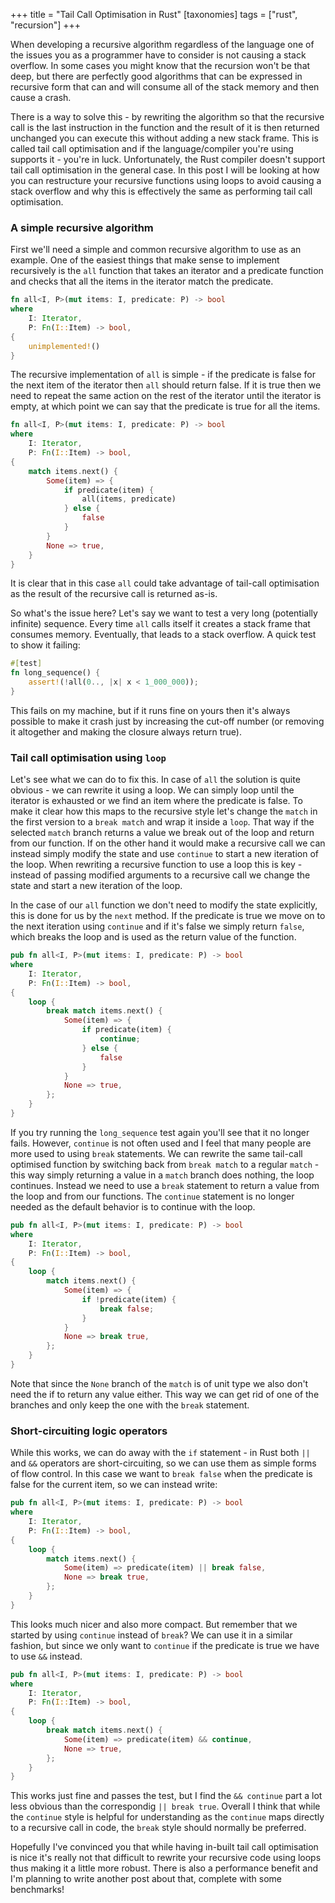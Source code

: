 +++
title = "Tail Call Optimisation in Rust"
[taxonomies]
tags = ["rust", "recursion"]
+++

When developing a recursive algorithm regardless of the language one of the
issues you as a programmer have to consider is not causing a stack overflow.
In some cases you might know that the recursion won't be that deep, but there
are perfectly good algorithms that can be expressed in recursive form that
can and will consume all of the stack memory and then cause a crash.

There is a way to solve this - by rewriting the algorithm so that the recursive
call is the last instruction in the function and the result of it is then
returned unchanged you can execute this without adding a new stack frame. This
is called tail call optimisation and if the language/compiler you're using
supports it - you're in luck. Unfortunately, the Rust compiler doesn't support
tail call optimisation in the general case. In this post I will be looking at
how you can restructure your recursive functions using loops to avoid causing a
stack overflow and why this is effectively the same as performing tail call
optimisation.

### A simple recursive algorithm

First we'll need a simple and common recursive algorithm to use as an example.
One of the easiest things that make sense to implement recursively is the `all`
function that takes an iterator and a predicate function and checks that all
the items in the iterator match the predicate.
```rust
fn all<I, P>(mut items: I, predicate: P) -> bool
where
    I: Iterator,
    P: Fn(I::Item) -> bool,
{
    unimplemented!()
}
```
The recursive implementation of `all` is simple - if the predicate is false for
the next item of the iterator then `all` should return false. If it is true
then we need to repeat the same action on the rest of the iterator until the
iterator is empty, at which point we can say that the predicate is true for
all the items.
```rust
fn all<I, P>(mut items: I, predicate: P) -> bool
where
    I: Iterator,
    P: Fn(I::Item) -> bool,
{
    match items.next() {
        Some(item) => {
            if predicate(item) {
                all(items, predicate)
            } else {
                false
            }
        }
        None => true,
    }
}
```
It is clear that in this case `all` could take advantage of tail-call
optimisation as the result of the recursive call is returned as-is.

So what's the issue here? Let's say we want to test a very long (potentially
infinite) sequence. Every time `all` calls itself it creates a stack frame that
consumes memory. Eventually, that leads to a stack overflow. A quick test to
show it failing:
```rust
#[test]
fn long_sequence() {
    assert!(!all(0.., |x| x < 1_000_000));
}
```
This fails on my machine, but if it runs fine on yours then it's always
possible to make it crash just by increasing the cut-off number (or removing it
altogether and making the closure always return true).

### Tail call optimisation using `loop`

Let's see what we can do to fix this. In case of `all` the solution is quite
obvious - we can rewrite it using a loop. We can simply loop until the iterator
is exhausted or we find an item where the predicate is false. To make it clear
how this maps to the recursive style let's change the `match` in the first
version to a `break match` and wrap it inside a `loop`. That way if the selected
`match` branch returns a value we break out of the loop and return from
our function. If on the other hand it would make a recursive call we can
instead simply modify the state and use `continue` to start a new iteration
of the loop. When rewriting a recursive function to use a loop this is key -
instead of passing modified arguments to a recursive call we change the state
and start a new iteration of the loop.

In the case of our `all` function we don't need to modify the state explicitly,
this is done for us by the `next` method. If the predicate is true we move
on to the next iteration using `continue` and if it's false we simply return
`false`, which breaks the loop and is used as the return value of the function.
```rust
pub fn all<I, P>(mut items: I, predicate: P) -> bool
where
    I: Iterator,
    P: Fn(I::Item) -> bool,
{
    loop {
        break match items.next() {
            Some(item) => {
                if predicate(item) {
                    continue;
                } else {
                    false
                }
            }
            None => true,
        };
    }
}
```
If you try running the `long_sequence` test again you'll see that it no longer
fails. However, `continue` is not often used and I feel that many people are
more used to using `break` statements. We can rewrite the same tail-call
optimised function by switching back from `break match` to a regular `match` -
this way simply returning a value in a `match` branch does nothing, the loop
continues. Instead we need to use a `break` statement to return a value from
the loop and from our functions. The `continue` statement is no longer needed
as the default behavior is to continue with the loop.
```rust
pub fn all<I, P>(mut items: I, predicate: P) -> bool
where
    I: Iterator,
    P: Fn(I::Item) -> bool,
{
    loop {
        match items.next() {
            Some(item) => {
                if !predicate(item) {
                    break false;
                }
            }
            None => break true,
        };
    }
}
```
Note that since the `None` branch of the `match` is of unit type we also don't
need the if to return any value either. This way we can get rid of one of the
branches and only keep the one with the `break` statement.

### Short-circuiting logic operators

While this works, we can do away with the `if` statement - in Rust both `||`
and `&&` operators are short-circuiting, so we can use them as simple forms of
flow control. In this case we want to `break false` when the predicate is false
for the current item, so we can instead write:
```rust
pub fn all<I, P>(mut items: I, predicate: P) -> bool
where
    I: Iterator,
    P: Fn(I::Item) -> bool,
{
    loop {
        match items.next() {
            Some(item) => predicate(item) || break false,
            None => break true,
        };
    }
}
```
This looks much nicer and also more compact. But remember that we started by
using `continue` instead of `break`? We can use it in a similar fashion, but
since we only want to `continue` if the predicate is true we have to use `&&`
instead.
```rust
pub fn all<I, P>(mut items: I, predicate: P) -> bool
where
    I: Iterator,
    P: Fn(I::Item) -> bool,
{
    loop {
        break match items.next() {
            Some(item) => predicate(item) && continue,
            None => true,
        };
    }
}
```
This works just fine and passes the test, but I find the `&& continue` part
a lot less obvious than the correspondig `|| break true`. Overall I think that
while the `continue` style is helpful for understanding as the `continue`
maps directly to a recursive call in code, the `break` style should normally be
preferred.

Hopefully I've convinced you that while having in-built tail call optimisation
is nice it's really not that difficult to rewrite your recursive code using
loops thus making it a little more robust. There is also a performance benefit
and I'm planning to write another post about that, complete with some
benchmarks!
